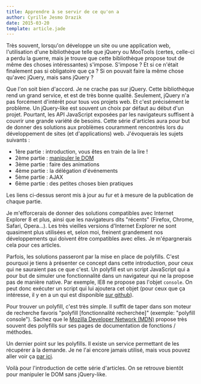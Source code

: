 ```yaml
---
title: Apprendre à se servir de ce qu'on a
author: Cyrille Jesmo Drazik
date: 2015-03-20
template: article.jade
---
```


Très souvent, lorsqu'on développe un site ou une application web, l'utilisation d'une bibliothèque telle que jQuery ou MooTools (certes, celle-ci a perdu la guerre, mais je trouve que cette bibliothèque propose tout de même des choses intéressantes) s'impose. S'impose ? Et si ce n'était finalement pas si obligatoire que ça ? Si on pouvait faire la même chose qu'avec jQuery, mais sans jQuery ?

<span class="more"></span>

Que l'on soit bien d'accord. Je ne crache pas sur jQuery. Cette bibliothèque rend un grand service, et est de très bonne qualité. Seulement, jQuery n'a pas forcément d'intérêt pour tous vos projets web. Et c'est précisément le problème. Un jQuery-like est souvent un choix par défaut au début d'un projet. Pourtant, les API JavaScript exposées par les navigateurs suffisent à couvrir une grande variété de besoins. Cette série d'articles aura pour but de donner des solutions aux problèmes couramment rencontrés lors du développement de sites (et d'applications) web. J'évoquerais les sujets suivants :

* 1ère partie : introduction, vous êtes en train de la lire !
* 2ème partie : [manipuler le DOM](/articles/apprendre-a-se-servir-de-ce-quon-a-manipuler-dom/)
* 3ème partie : faire des animations
* 4ème partie : la délégation d'événements
* 5ème partie : AJAX
* 6ème partie : des petites choses bien pratiques

Les liens ci-dessus seront mis à jour au fur et à mesure de la publication de chaque partie.

Je m'efforcerais de donner des solutions compatibles avec Internet Explorer 8 et plus, ainsi que les navigateurs dits "récents" (Firefox, Chrome, Safari, Opera...). Les très vieilles versions d'Internet Explorer ne sont quasiment plus utilisées et, selon moi, freinent grandement nos développements qui doivent être compatibles avec elles. Je m'épargnerais cela pour ces articles.

Parfois, les solutions passeront par la mise en place de polyfills. C'est pourquoi je tiens à présenter ce concept dans cette introduction, pour ceux qui ne sauraient pas ce que c'est. Un polyfill est un script JavaScript qui a pour but de simuler une fonctionnalité dans un navigateur qui ne la propose pas de manière native. Par exemple, IE8 ne propose pas l'objet `console`. On peut donc exécuter un script qui lui ajoutera cet objet (pour ceux que ça intéresse, il y en a un qui est disponible [sur github](https://github.com/paulmillr/console-polyfill)).

Pour trouver un polyfill, c'est très simple. Il suffit de taper dans son moteur de recherche favoris "polyfill [fonctionnalité recherchée]" (exemple: "polyfill console"). Sachez que le [Mozilla Developer Network (MDN)](https://developer.mozilla.org/fr/) propose très souvent des polyfills sur ses pages de documentation de fonctions / méthodes.

Un dernier point sur les polyfills. Il existe un service permettant de les récupérer à la demande. Je ne l'ai encore jamais utilisé, mais vous pouvez aller voir ça [par ici](https://github.com/Financial-Times/polyfill-service).

Voilà pour l'introduction de cette série d'articles. On se retrouve bientôt pour manipuler le DOM sans jQuery-like.